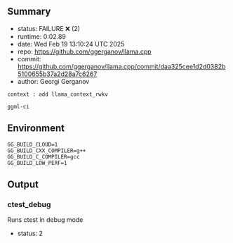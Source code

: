 ## Summary

- status:  FAILURE ❌ (2)
- runtime: 0:02.89
- date:    Wed Feb 19 13:10:24 UTC 2025
- repo:    https://github.com/ggerganov/llama.cpp
- commit:  https://github.com/ggerganov/llama.cpp/commit/daa325cee1d2d0382b5100655b37a2d28a7c6267
- author:  Georgi Gerganov
```
context : add llama_context_rwkv

ggml-ci
```

## Environment

```
GG_BUILD_CLOUD=1
GG_BUILD_CXX_COMPILER=g++
GG_BUILD_C_COMPILER=gcc
GG_BUILD_LOW_PERF=1
```

## Output

### ctest_debug

Runs ctest in debug mode
- status: 2
```

```


